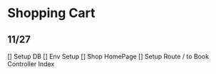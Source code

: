 # Shopping Cart

11/27
-------
[] Setup DB
[] Env Setup
[] Shop HomePage
[] Setup Route / to Book Controller Index
